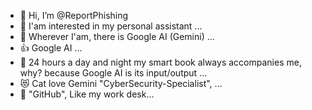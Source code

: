 - 👋 Hi, I’m @ReportPhishing
- 🤔 I'am interested in my personal assistant ...
- 🤔 Wherever I'am, there is Google AI (Gemini) ...
- 👍 Google AI ...
- 🤣 24 hours a day and night my smart book always accompanies me, why? because Google AI is its input/output ...
- 😻 Cat love Gemini "CyberSecurity-Specialist", ...
- 🍴 "GitHub", Like my work desk... 

<!---
ReportPhishing/ReportPhishing is a ✨ special ✨ repository because its `README.md` (this file) appears on your GitHub profile.
You can click the Preview link to take a look at your changes.
--->
